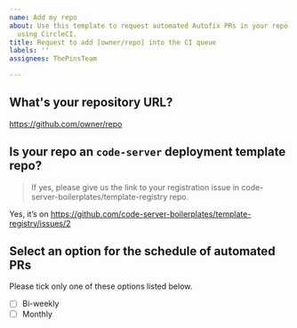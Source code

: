 ```yaml
---
name: Add my repo
about: Use this template to request automated Autofix PRs in your repo if you're not
  using CircleCI.
title: Request to add [owner/repo] into the CI queue
labels: ''
assignees: ThePinsTeam

---
```


<!--
Please replace the placeholders with your own values or the bots might close this issue out.
--->

## What's your repository URL?

https://github.com/owner/repo

## Is your repo an `code-server` deployment template repo?

> If yes, please give us the link to your registration issue in code-server-boilerplates/template-registry repo.

Yes, itʼs on https://github.com/code-server-boilerplates/template-registry/issues/2

## Select an option for the schedule of automated PRs

Please tick only one of these options listed below.

* [ ] Bi-weekly
* [ ] Monthly
